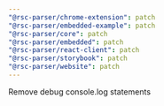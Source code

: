 ```yaml
---
"@rsc-parser/chrome-extension": patch
"@rsc-parser/embedded-example": patch
"@rsc-parser/core": patch
"@rsc-parser/embedded": patch
"@rsc-parser/react-client": patch
"@rsc-parser/storybook": patch
"@rsc-parser/website": patch
---
```


Remove debug console.log statements
